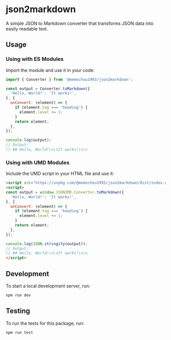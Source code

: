# json2markdown

A simple JSON to Markdown converter that transforms JSON data into easily readable text.

## Usage

### Using with ES Modules

Import the module and use it in your code:

```js
import { Converter } from '@memochou1993/json2markdown';

const output = Converter.toMarkdown({
  'Hello, World!': 'It works!',
}, {
  onConvert: (element) => {
    if (element.tag === 'heading') {
      element.level += 1;
    }
    return element;
  },
});

console.log(output);
// Output:
// ## Hello, World!\n\nIt works!\n\n
```

### Using with UMD Modules

Include the UMD script in your HTML file and use it:

```html
<script src="https://unpkg.com/@memochou1993/json2markdown/dist/index.umd.js"></script>
<script>
const output = window.JSON2MD.Converter.toMarkdown({
  'Hello, World!': 'It works!',
}, {
  onConvert: (element) => {
    if (element.tag === 'heading') {
      element.level += 1;
    }
    return element;
  },
});

console.log(JSON.stringify(output));
// Output:
// ## Hello, World!\n\nIt works!\n\n
</script>
```

## Development

To start a local development server, run:

```bash
npm run dev
```

## Testing

To run the tests for this package, run:

```bash
npm run test
```
